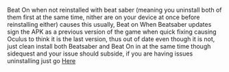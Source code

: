 Beat On when not reinstalled with beat saber (meaning you uninstall both of them first at the same time, nither are on your device at once before reinstalling either) causes this usually, Beat on When Beatsaber updates sign the APK as a previous version of the game when quick fixing causing Oculus to think it is the last version, thus out of date even though it is not, just clean install both Beatsaber and Beat On in at the same time though sidequest and your issue should subside, if you are having issues uninstalling just go [Here](https://github.com/the-expanse/SideQuest/wiki/.My-apps-won't-uninstall-what's-wrong%3F)